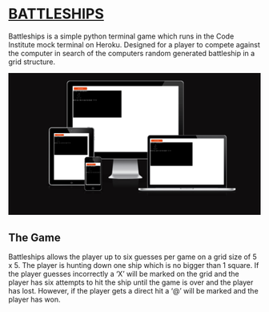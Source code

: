 # [BATTLESHIPS](https://battleships84-ac97f9b3f0c3.herokuapp.com)

Battleships is a simple python terminal game which runs in the Code Institute mock terminal on Heroku. Designed for a player to compete against the computer in search of the computers random generated battleship in a grid structure.

![screenshot](documentation/mockup.png)

## The Game

Battleships allows the player up to six guesses per game on a grid size of 5 x 5. The player is hunting down one ship which is no bigger than 1 square. If the player guesses incorrectly a ‘X’ will be marked on the grid and the player has six attempts to hit the ship until the game is over and the player has lost. However, if the player gets a direct hit a ‘@’ will be marked and the player has won.
